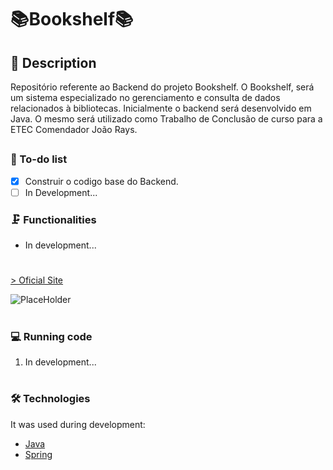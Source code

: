 # 📚Bookshelf📚
## 📖 Description 
<p>Repositório referente ao Backend do projeto Bookshelf. O Bookshelf, será um sistema especializado no gerenciamento e consulta de dados relacionados à bibliotecas. Inicialmente o backend será desenvolvido em Java. O mesmo será utilizado como Trabalho de Conclusão de curso para a ETEC Comendador João Rays.</p>

##

### 📓 To-do list

- [x] Construir o codigo base do Backend.
- [ ] In Development...

### 🗜️ Functionalities

- In development...

#
<a href="https://github.com/GuilhermeNono/bookshelf-backend">> Oficial Site</a>

![PlaceHolder](https://sunsetmediawave.files.wordpress.com/2014/10/1-title1.gif)

#

### 💻 Running code

1. In development...
#

### 🛠️ Technologies

It was used during development:
- [Java](https://www.java.com/pt-BR/)
- [Spring](https://spring.io/)
